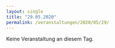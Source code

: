 ```yaml
---
layout: single
title: "29.05.2020"
permalink: /veranstaltungen/2020/05/29/
---
```


Keine Veranstaltung an diesem Tag.
